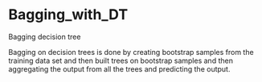 # Bagging_with_DT
Bagging decision tree

Bagging on decision trees is done by creating bootstrap samples from the training data set and then built trees on bootstrap samples and then aggregating the output from all the trees and predicting the output.
